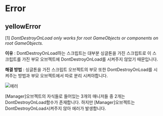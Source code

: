 # Error<br>


## yellowError

[1] _DontDestroyOnLoad only works for root GameObjects or components on root GameObjects._<br>

**이유** : DontDestroyOnLoad하는 스크립트는 대부분 싱글톤을 가진 스크립트로 이 스크립트를 가진 부모 오브젝트에 DontDestroyOnLoad를 시켜주지 않았기 때문입니다.<br>

**해결 방법** : 싱글톤을 가진 스크립트 오브젝트의 부모 또한 DontDestroyOnLoad를 시켜주는 방법과 부모 오브젝트에서 따로 분리 시켜야합니다.


 ![에러](https://user-images.githubusercontent.com/69668668/143507351-6f8c327b-5dc5-45b8-b924-90f19ce3eeaf.png)<br>
 
 [Manager]오브젝트의 자식들로 들어있는 3개의 매니저들 중 2개는 DontDestroyOnLoad함수가 존재합니다. 하지만 [Manager]오브젝트는 DontDestroyOnLoad시켜주지 않아 에러가 발생합니다.<br>
 
 
 
